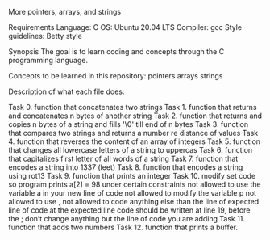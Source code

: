 More pointers, arrays, and strings

Requirements
Language: C
OS: Ubuntu 20.04 LTS
Compiler: gcc
Style guidelines: Betty style

Synopsis
The goal is to learn coding and concepts through the C programming language.

Concepts to be learned in this repository:
pointers
arrays
strings

Description of what each file does:

Task 0. function that concatenates two strings
Task 1. function that returns and concatenates n bytes of another string
Task 2. function that returns and copies n bytes of a string and fills '\0' till end of n bytes
Task 3. function that compares two strings and returns a number re distance of values
Task 4. function that reverses the content of an array of integers
Task 5. function that changes all lowercase letters of a string to uppercas
Task 6. function that capitalizes first letter of all words of a string
Task 7. function that encodes a string into 1337 (leet)
Task 8. function that encodes a string using rot13
Task 9. function that prints an integer
Task 10. modify set code so program prints a[2] = 98 under certain constraints
	not allowed to use the variable a in your new line of code
	not allowed to modify the variable p
	not allowed to use ,
	not allowed to code anything else than the line of expected line of code at the expected line
	code should be written at line 19, before the ;
	don’t change anything but the line of code you are adding
Task 11. function that adds two numbers
Task 12. function that prints a buffer.
